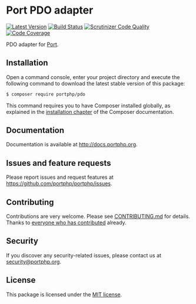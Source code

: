 # Port PDO adapter

[![Latest Version](https://img.shields.io/github/release/portphp/pdo-adapter.svg?style=flat-square)](https://github.com/portphp/pdo-adapter/releases)
[![Build Status](https://travis-ci.org/portphp/pdo-adapter.svg)](https://travis-ci.org/portphp/pdo-adapter)
[![Scrutinizer Code Quality](https://scrutinizer-ci.com/g/portphp/pdo-adapter/badges/quality-score.png?b=master)](https://scrutinizer-ci.com/g/portphp/pdo-adapter/?branch=master)
[![Code Coverage](https://scrutinizer-ci.com/g/portphp/pdo-adapter/badges/coverage.png?b=master)](https://scrutinizer-ci.com/g/portphp/pdo-adapter/?branch=master)

PDO adapter for [Port](https://github.com/portphp).

## Installation

Open a command console, enter your project directory and execute the
following command to download the latest stable version of this package:

```bash
$ composer require portphp/pdo
```

This command requires you to have Composer installed globally, as explained
in the [installation chapter](https://getcomposer.org/doc/00-intro.md)
of the Composer documentation.

## Documentation

Documentation is available at http://docs.portphp.org.

## Issues and feature requests

Please report issues and request features at https://github.com/portphp/portphp/issues.

## Contributing

Contributions are very welcome. Please see [CONTRIBUTING.md](CONTRIBUTING.md) for
details. Thanks to [everyone who has contributed](https://github.com/portphp/pdo-adapter/graphs/contributors)
already.

## Security

If you discover any security-related issues, please contact us at
[security@portphp.org](mailto:security@portphp.org).

## License

This package is licensed under the [MIT license](LICENSE).
